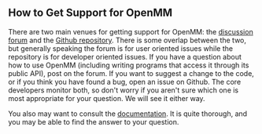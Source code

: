 ## How to Get Support for OpenMM

There are two main venues for getting support for OpenMM: the [discussion forum](https://simtk.org/forums/viewforum.php?f=161)
and the [Github repository](https://github.com/pandegroup/openmm).  There is some overlap
between the two, but generally speaking the forum is for user oriented issues while the
repository is for developer oriented issues.  If you have a question about how to use OpenMM
(including writing programs that access it through its public API), post on the forum.  If
you want to suggest a change to the code, or if you think you have found a bug,
open an issue on Github.  The core developers monitor both, so don't worry if you aren't
sure which one is most appropriate for your question.  We will see it either way.

You also may want to consult the [documentation](http://docs.openmm.org/).  It is quite
thorough, and you may be able to find the answer to your question.